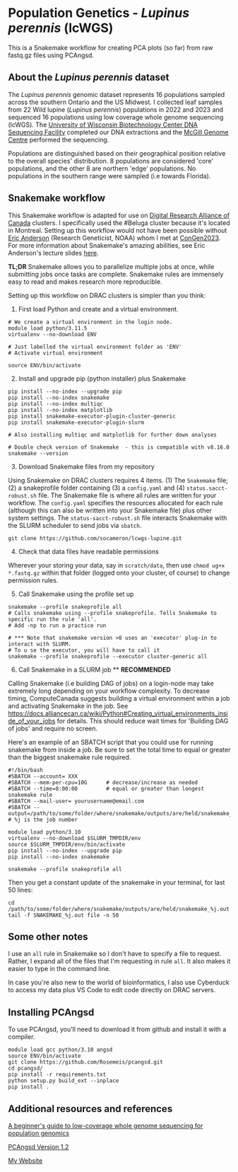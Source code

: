 # Population Genetics - _Lupinus perennis_ (lcWGS)

This is a Snakemake workflow for creating PCA plots (so far) from raw fastq.gz files using PCAngsd. 

## About the _Lupinus perennis_ dataset

The _Lupinus perennis_ genomic dataset represents 16 populations sampled across the southern Ontario and the US Midwest. I collected leaf samples from 22 Wild lupine (_Lupinus perennis_) populations in 2022 and 2023 and sequenced 16 populations using low coverage whole genome sequencing (lcWGS).
The [University of Wisconsin Biotechnology Center DNA Sequencing Facility](https://dnaseq.biotech.wisc.edu/) completed our DNA extractions and the [McGill Genome Centre](https://www.mcgillgenomecentre.ca/) performed the sequencing. 

Populations are distinguished based on their geographical position relative to the overall species' distribution. 8 populations are considered 'core' populations, and the other 8 are northern 'edge' populations. No populations in the southern range were sampled (i.e towards Florida). 

## Snakemake workflow

This Snakemake workflow is adapted for use on [Digital Research Alliance of Canada](alliancecan.ca/en) clusters. I specifically used the #Beluga cluster because it's located in Montreal. Setting up this workflow would not have been possible without [Eric Anderson](https://github.com/eriqande/mega-lcwgs-pw-fst-snakeflow) (Research Geneticist, NOAA) whom I met at [ConGen2023](https://www.umt.edu/ces/conferences/congen/). For more information about Snakemake's amazing abilities, see Eric Anderson's lecture slides [here](https://eriqande.github.io/con-gen-2023/slides/snake-slides.html#/section). 

**TL;DR** Snakemake allows you to parallelize multiple jobs at once, while submitting jobs once tasks are complete. Snakemake rules are immensely easy to read and makes research more reproducible.

Setting up this workflow on DRAC clusters is simpler than you think:

1. First load Python and create and a virtual environment.

```
# We create a virtual environment in the login node.
module load python/3.11.5
virtualenv --no-download ENV

# Just labelled the virtual environment folder as 'ENV'
# Activate virtual environment

source ENV/bin/activate
```

2. Install and upgrade pip (python installer) plus Snakemake

```
pip install --no-index --upgrade pip
pip install --no-index snakemake
pip install --no-index multiqc
pip install --no-index matplotlib
pip install snakemake-executor-plugin-cluster-generic
pip install snakemake-executor-plugin-slurm

# Also installing multiqc and matplotlib for further down analyses

# Double check version of Snakemake  - this is compatible with v8.16.0
snakemake --version

```
3. Download Snakemake files from my repository

Using Snakemake on DRAC clusters requires 4 items. (1) The `Snakemake` file; (2) a snakeprofile folder containing (3) a `config.yaml` and (4) `status.sacct-robust.sh` file. The Snakemake file is where all rules are written for your workflow. The `config.yaml` specifies the resources allocated for each rule (although this can also be written into your Snakemake file) plus other system settings. The `status-sacct-robust.sh` file interacts Snakemake with the SLURM scheduler to send jobs via `sbatch`. 

```
git clone https://github.com/socameron/lcwgs-lupine.git
```

4. Check that data files have readable permissions

Wherever your storing your data, say in `scratch/data`, then use `chmod ug+x *.fastq.gz` within that folder (logged onto your cluster, of course) to change permission rules. 

5. Call Snakemake using the profile set up

```
snakemake --profile snakeprofile all
# Calls snakemake using --profile snakeprofile. Tells Snakemake to specific run the rule 'all'.
# Add -np to run a practice run

# *** Note that snakemake version >8 uses an 'executor' plug-in to interact with SLURM.
# To u se the executor, you will have to call it
snakemake --profile snakeprofile --executor cluster-generic all
```
6. Call Snakemake in a SLURM job ** **RECOMMENDED**

Calling Snakemake (i.e building DAG of jobs) on a login-node may take extremely long depending on your workflow complexity. To decrease timing, ComputeCanada suggests building a virtual environment within a job and activating Snakemake in the job. See https://docs.alliancecan.ca/wiki/Python#Creating_virtual_environments_inside_of_your_jobs for details. This should reduce wait times for 'Building DAG of jobs' and require no screen.

Here's an example of an SBATCH script that you could use for running snakemake from inside a job. Be sure to set the total time to equal or greater than the biggest snakemake rule required.

```
#!/bin/bash
#SBATCH --account= XXX
#SBATCH --mem-per-cpu=10G      # decrease/increase as needed
#SBATCH --time=8:00:00         # equal or greater than longest snakemake rule
#SBATCH --mail-user= yourusername@email.com
#SBATCH --output=/path/to/some/folder/where/snakemake/outputs/are/held/snakemake_%j.out # %j is the job number

module load python/3.10
virtualenv --no-download $SLURM_TMPDIR/env
source $SLURM_TMPDIR/env/bin/activate
pip install --no-index --upgrade pip
pip install --no-index snakemake

snakemake --profile snakeprofile all
```

Then you get a constant update of the snakemake in your terminal, for last 50 lines:

```
cd /path/to/some/folder/where/snakemake/outputs/are/held/snakemake_%j.out
tail -f SNAKEMAKE_%j.out file -n 50 
```

## Some other notes

I use an `all` rule in Snakemake so I don't have to specify a file to request. Rather, I expand all of the files that I'm requesting in rule `all`. It also makes it easier to type in the command line.

In case you're also new to the world of bioinformatics, I also use Cyberduck to access my data plus VS Code to edit code directly on DRAC servers.  

## Installing PCAngsd

To use PCAngsd, you'll need to download it from github and install it with a compiler. 

```
module load gcc python/3.10 angsd
source ENV/bin/activate
git clone https://github.com/Rosemeis/pcangsd.git
cd pcangsd/
pip install -r requirements.txt
python setup.py build_ext --inplace
pip install .
```

## Additional resources and references

[A beginner's guide to low-coverage whole genome sequencing for population genomics](https://onlinelibrary.wiley.com/doi/abs/10.1111/mec.16077)

[PCAngsd Version 1.2](https://github.com/Rosemeis/pcangsd)

[My Website](https://www.cameronso.ca)



